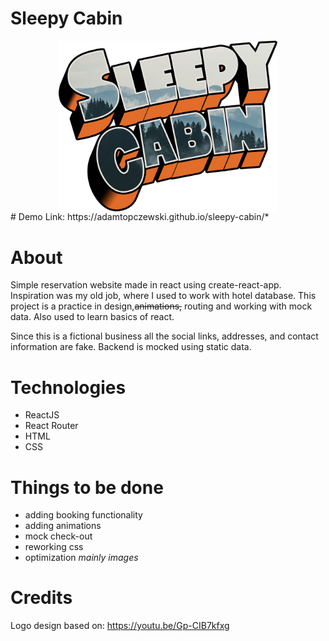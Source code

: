 # Sleepy Cabin
<img src="src/assets/logo.png" width="350px" style="display:block; margin: 0 auto;">
# Demo
Link: https://adamtopczewski.github.io/sleepy-cabin/*

# About
Simple reservation website made in react using create-react-app.
Inspiration was my old job, where I used to work with hotel database.
This project is a practice in design,~~animations,~~ routing and working with mock data. 
Also used to learn basics of react.

Since this is a fictional business all the social links, addresses, and contact information are fake.
Backend is mocked using static data.

# Technologies
- ReactJS
- React Router
- HTML
- CSS

# Things to be done 
- adding booking functionality
- adding animations
- mock check-out
- reworking css
- optimization *mainly images*

# Credits

Logo design based on: https://youtu.be/Gp-CIB7kfxg

